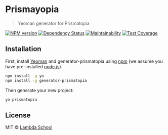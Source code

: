 # Prismayopia

> Yeoman generator for Prismatopia

[![NPM version][npm-image]][npm-url] [![Dependency Status][daviddm-image]][daviddm-url]
[![Maintainability](https://api.codeclimate.com/v1/badges/d3970d4328eeb48ad49b/maintainability)](https://codeclimate.com/github/Lambda-School-Labs/generator-prismatopia/maintainability)
[![Test Coverage](https://api.codeclimate.com/v1/badges/d3970d4328eeb48ad49b/test_coverage)](https://codeclimate.com/github/Lambda-School-Labs/generator-prismatopia/test_coverage)

## Installation

First, install [Yeoman](http://yeoman.io) and generator-prismatopia using [npm](https://www.npmjs.com/) (we assume you have pre-installed [node.js](https://nodejs.org/)).

```bash
npm install -g yo
npm install -g generator-prismatopia
```

Then generate your new project:

```bash
yo prismatopia
```

## License

MIT © [Lambda School](https://lambdaschool.com)

[npm-image]: https://badge.fury.io/js/%40lambdaschool%2Fgenerator-prismatopia.svg
[npm-url]: https://www.npmjs.com/package/@lambdaschool/generator-prismatopia
[daviddm-image]: https://david-dm.org/Lambda-School-Labs/generator-prismatopia.svg?theme=shields.io
[daviddm-url]: https://david-dm.org/Lambda-School-Labs/generator-prismatopia
